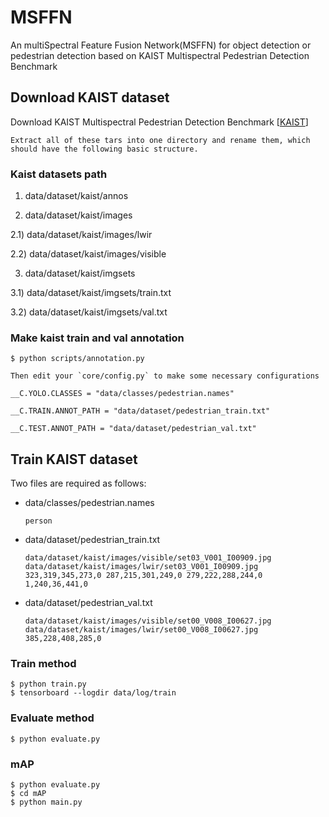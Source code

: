 # MSFFN
An multiSpectral Feature Fusion Network(MSFFN) for object detection or pedestrian detection based on KAIST Multispectral Pedestrian Detection Benchmark

## Download KAIST dataset
Download KAIST Multispectral Pedestrian Detection Benchmark [[KAIST](http://multispectral.kaist.ac.kr)]

```
Extract all of these tars into one directory and rename them, which should have the following basic structure.
```

### Kaist datasets path

1) data/dataset/kaist/annos

2) data/dataset/kaist/images

2.1) data/dataset/kaist/images/lwir

2.2) data/dataset/kaist/images/visible

3) data/dataset/kaist/imgsets

3.1) data/dataset/kaist/imgsets/train.txt

3.2) data/dataset/kaist/imgsets/val.txt                     

### Make kaist train and val annotation

```bashrc
$ python scripts/annotation.py

Then edit your `core/config.py` to make some necessary configurations
```

	__C.YOLO.CLASSES = "data/classes/pedestrian.names"
	
	__C.TRAIN.ANNOT_PATH = "data/dataset/pedestrian_train.txt"
	
	__C.TEST.ANNOT_PATH = "data/dataset/pedestrian_val.txt"


## Train KAIST dataset
Two files are required as follows:

- data/classes/pedestrian.names
	
	```
	person
	```

- data/dataset/pedestrian_train.txt

	```
	data/dataset/kaist/images/visible/set03_V001_I00909.jpg data/dataset/kaist/images/lwir/set03_V001_I00909.jpg 323,319,345,273,0 287,215,301,249,0 279,222,288,244,0 1,240,36,441,0
	```

- data/dataset/pedestrian_val.txt

	```
	data/dataset/kaist/images/visible/set00_V008_I00627.jpg data/dataset/kaist/images/lwir/set00_V008_I00627.jpg 385,228,408,285,0
	```

### Train method

```bashrc
$ python train.py
$ tensorboard --logdir data/log/train
```

### Evaluate method

```bashrc
$ python evaluate.py
```

### mAP

```bashrc
$ python evaluate.py
$ cd mAP
$ python main.py
```

